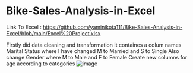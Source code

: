 # Bike-Sales-Analysis-in-Excel

Link To Excel : https://github.com/yaminikota111/Bike-Sales-Analysis-in-Excel/blob/main/Excel%20Project.xlsx

Firstly did data cleaning and transformation
It containes a colum names Marital Status where I have changed M to Married and S to Single
Also change Gender where M to Male and F to Female
Create new columns for age according to categories
![image](https://user-images.githubusercontent.com/54625974/232886749-ce394fa6-7c56-4a2f-9b45-04b9aee17b34.png)
